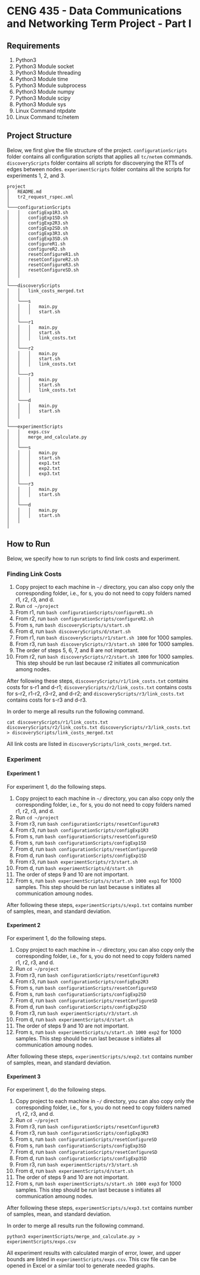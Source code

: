 <!-- Sina Sehlaver, 2099729 -->
<!-- Beyazit Yalcinkaya, 2172138 -->


# CENG 435 - Data Communications and Networking Term Project - Part I

## Requirements

1. Python3
2. Python3 Module socket
3. Python3 Module threading
4. Python3 Module time
5. Python3 Module subprocess
6. Python3 Module numpy
7. Python3 Module scipy
8. Python3 Module sys
9. Linux Command ntpdate
10. Linux Command tc/netem


## Project Structure

Below, we first give the file structure of the project. `configurationScripts` folder contains all configuration scripts that applies all `tc/netem` commands. `discoveryScripts` folder contains all scripts for discoverying the RTTs of edges between nodes. `experimentScripts` folder contains all the scripts for experiments 1, 2, and 3.

```
project
│   README.md
│   tr2_request_rspec.xml    
│
└───configurationScripts
│   │   configExp1R3.sh
│   │   configExp1SD.sh
│   │   configExp2R3.sh
│   │   configExp2SD.sh
│   │   configExp3R3.sh
│   │   configExp3SD.sh
│   │   configureR1.sh
│   │   configureR2.sh
│   │   resetConfigureR1.sh
│   │   resetConfigureR2.sh
│   │   resetConfigureR3.sh
│   │   resetConfigureSD.sh
│   │
│   
└───discoveryScripts
│   │   link_costs_merged.txt
│   │
│   └───s
│   │   │   main.py
│   │   │   start.sh
│   │
│   └───r1
│   │   │   main.py
│   │   │   start.sh
│   │   │   link_costs.txt
│   │
│   └───r2
│   │   │   main.py
│   │   │   start.sh
│   │   │   link_costs.txt
│   │
│   └───r3
│   │   │   main.py
│   │   │   start.sh
│   │   │   link_costs.txt
│   │
│   └───d
│   │   │   main.py
│   │   │   start.sh
│   │
│
└───experimentScripts
│   │   exps.csv
│   │   merge_and_calculate.py
│   │
│   └───s
│   │   │   main.py
│   │   │   start.sh
│   │   │   exp1.txt
│   │   │   exp2.txt
│   │   │   exp3.txt
│   │
│   └───r3
│   │   │   main.py
│   │   │   start.sh
│   │
│   └───d
│   │   │   main.py
│   │   │   start.sh
│   │
│
```

## How to Run

Below, we specify how to run scripts to find link costs and experiment.

### Finding Link Costs


1. Copy project to each machine in `~/` directory, you can also copy only the corresponding folder, i.e., for s, you do not need to copy folders named r1, r2, r3, and d.
2. Run `cd ~/project`
3. From r1, run `bash configurationScripts/configureR1.sh`
4. From r2, run `bash configurationScripts/configureR2.sh`
5. From s, run `bash discoveryScripts/s/start.sh`
6. From d, run `bash discoveryScripts/d/start.sh`
7. From r1, run `bash discoveryScripts/r1/start.sh 1000` for 1000 samples.
8. From r3, run `bash discoveryScripts/r3/start.sh 1000` for 1000 samples.
9. The order of steps 5, 6, 7, and 8 are not important.
10. From r2, run `bash discoveryScripts/r2/start.sh 1000` for 1000 samples. This step should be run last because r2 initiates all communication among nodes.

After following these steps, `discoveryScripts/r1/link_costs.txt` contains costs for s-r1 and d-r1; `discoveryScripts/r2/link_costs.txt` contains costs for s-r2, r1-r2, r3-r2, and d-r2; and `discoveryScripts/r3/link_costs.txt` contains costs for s-r3 and d-r3.

In order to merge all results run the following command.

```
cat discoveryScripts/r1/link_costs.txt discoveryScripts/r2/link_costs.txt discoveryScripts/r3/link_costs.txt > discoveryScripts/link_costs_merged.txt
```

All link costs are listed in `discoveryScripts/link_costs_merged.txt`.




### Experiment

#### Experiment 1

For experiment 1, do the following steps.

1. Copy project to each machine in `~/` directory, you can also copy only the corresponding folder, i.e., for s, you do not need to copy folders named r1, r2, r3, and d.
2. Run `cd ~/project`
3. From r3, run `bash configurationScripts/resetConfigureR3`
4. From r3, run `bash configurationScripts/configExp1R3`
5. From s, run `bash configurationScripts/resetConfigureSD`
6. From s, run `bash configurationScripts/configExp1SD`
7. From d, run `bash configurationScripts/resetConfigureSD`
8. From d, run `bash configurationScripts/configExp1SD`
9. From r3, run `bash experimentScripts/r3/start.sh`
10. From d, run `bash experimentScripts/d/start.sh`
11. The order of steps 9 and 10 are not important.
12. From s, run `bash experimentScripts/s/start.sh 1000 exp1` for 1000 samples. This step should be run last because s initiates all communication amoung nodes.

After following these steps, `experimentScripts/s/exp1.txt` contains number of samples, mean, and standard deviation.

#### Experiment 2

For experiment 1, do the following steps.

1. Copy project to each machine in `~/` directory, you can also copy only the corresponding folder, i.e., for s, you do not need to copy folders named r1, r2, r3, and d.
2. Run `cd ~/project`
3. From r3, run `bash configurationScripts/resetConfigureR3`
4. From r3, run `bash configurationScripts/configExp2R3`
5. From s, run `bash configurationScripts/resetConfigureSD`
6. From s, run `bash configurationScripts/configExp2SD`
7. From d, run `bash configurationScripts/resetConfigureSD`
8. From d, run `bash configurationScripts/configExp2SD`
9. From r3, run `bash experimentScripts/r3/start.sh`
10. From d, run `bash experimentScripts/d/start.sh`
11. The order of steps 9 and 10 are not important.
12. From s, run `bash experimentScripts/s/start.sh 1000 exp2` for 1000 samples. This step should be run last because s initiates all communication amoung nodes.

After following these steps, `experimentScripts/s/exp2.txt` contains number of samples, mean, and standard deviation.

#### Experiment 3

For experiment 1, do the following steps.

1. Copy project to each machine in `~/` directory, you can also copy only the corresponding folder, i.e., for s, you do not need to copy folders named r1, r2, r3, and d.
2. Run `cd ~/project`
3. From r3, run `bash configurationScripts/resetConfigureR3`
4. From r3, run `bash configurationScripts/configExp3R3`
5. From s, run `bash configurationScripts/resetConfigureSD`
6. From s, run `bash configurationScripts/configExp3SD`
7. From d, run `bash configurationScripts/resetConfigureSD`
8. From d, run `bash configurationScripts/configExp3SD`
9. From r3, run `bash experimentScripts/r3/start.sh`
10. From d, run `bash experimentScripts/d/start.sh`
11. The order of steps 9 and 10 are not important.
12. From s, run `bash experimentScripts/s/start.sh 1000 exp3` for 1000 samples. This step should be run last because s initiates all communication amoung nodes.

After following these steps, `experimentScripts/s/exp3.txt` contains number of samples, mean, and standard deviation.


In order to merge all results run the following command.

```
python3 experimentScripts/merge_and_calculate.py > experimentScripts/exps.csv
```

All experiment results with calculated margin of error, lower, and upper bounds are listed in `experimentScripts/exps.csv`. This csv file can be opened in Excel or a similar tool to generate needed graphs.